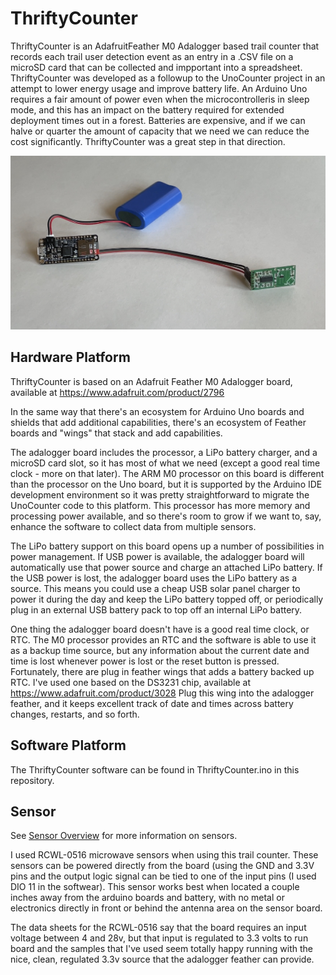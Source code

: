 # ThriftyCounter

ThriftyCounter is an AdafruitFeather M0 Adalogger based trail counter that records each trail user detection event as an entry in a .CSV file on a 
microSD card that can be collected and impportant into a spreadsheet. ThriftyCounter was developed as a followup to the UnoCounter project in an attempt to 
lower energy usage and improve battery life. An Arduino Uno requires a fair amount of power even when the microcontrolleris in sleep mode, and this
has an impact on the battery required for extended deployment times out in a forest. Batteries are expensive, and if we can halve or quarter the amount
of capacity that we need we can reduce the cost significantly. ThriftyCounter was a great step in that direction.

![ThriftyCounter assembled](/assets/images/ThriftyCounter.jpg)

## Hardware Platform

ThriftyCounter is based on an Adafruit Feather M0 Adalogger board, available at https://www.adafruit.com/product/2796 

In the same way that there's an ecosystem for Arduino Uno boards and shields that add additional capabilities, there's an ecosystem of Feather boards and "wings"
that stack and add capabilities. 

The adalogger board includes the processor, a LiPo battery charger, and a microSD card slot, so it has most of what we need (except a good real time clock - more on that
later). The ARM M0 processor on this board is different than the processor on the Uno board, but it is supported by the Arduino IDE development environment
so it was pretty straightforward to migrate the UnoCounter code to this platform. This processor has more memory and processing power available, and so there's
room to grow if we want to, say, enhance the software to collect data from multiple sensors.

The LiPo battery support on this board opens up a number of possibilities in power  management. If USB power is available, the adalogger board will 
automatically use that power source and charge an attached LiPo battery. If the USB power is lost, the adalogger board uses the LiPo battery as a source. 
This means you could use a cheap USB solar panel charger to power it during the day and keep the LiPo battery topped off, or periodically plug in an external USB
battery pack to top off an internal LiPo battery.

One thing the adalogger board doesn't have is a good real time clock, or RTC. The M0 processor provides an RTC and the software is able to use it as a backup
time source, but any information about the current date and time is lost 
whenever power is lost or the reset button is pressed. Fortunately, there are plug in feather wings that adds a battery backed up RTC. I've used one based on
the DS3231 chip, available at https://www.adafruit.com/product/3028 Plug this wing into the adalogger feather, and it keeps excellent track of date and times 
across battery changes, restarts, and so forth. 

## Software Platform

The ThriftyCounter software can be found in ThriftyCounter.ino in this repository.


## Sensor

See [Sensor Overview](SensorOverview.md) for more information on sensors.

I used RCWL-0516 microwave sensors when using this trail counter. These sensors can be powered directly from the board (using the GND and 3.3V pins 
and the output logic signal can be tied to one of the input pins (I used DIO 11 in the softwear). This sensor works best when located a couple inches 
away from the arduino boards and battery, with no metal or electronics directly in front or behind the antenna area on the sensor board.

The data sheets for the RCWL-0516 say that the board requires an input voltage between 4 and 28v, but that input is regulated to 3.3 volts to run board and the
samples that I've used seem totally happy running with the nice, clean, regulated 3.3v source that the adalogger feather can provide.




